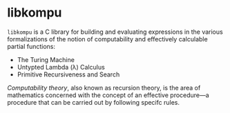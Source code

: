 # libkompu

`libkompu` is a C library for building and evaluating expressions in the various formalizations of the notion of computability and effectively calculable partial functions:

* The Turing Machine
* Untypted Lambda (&#955;) Calculus
* Primitive Recursiveness and Search

*Computability theory*, also known as recursion theory, is the area of mathematics concerned with the concept of an effective procedure&mdash;a procedure that can be carried out by following specifc rules.
